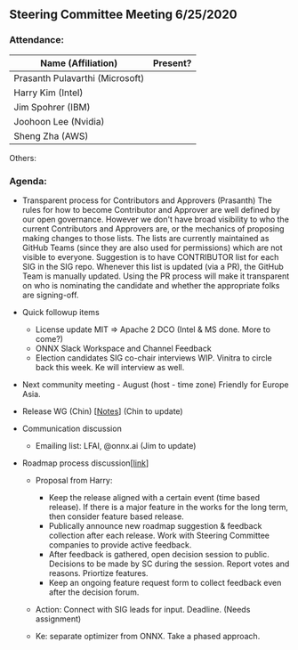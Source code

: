 ## Steering Committee Meeting 6/25/2020

### Attendance:

| Name (Affiliation) | Present? |
| ------------------------------- | --- |
| Prasanth Pulavarthi (Microsoft) |     |
| Harry Kim (Intel)               |     |
| Jim Spohrer (IBM)               |     |
| Joohoon Lee (Nvidia)            |     |
| Sheng Zha (AWS)                 |     | 

Others: 

### Agenda:

* Transparent process for Contributors and Approvers (Prasanth)
The rules for how to become Contributor and Approver are well defined by our open governance. However we don't have broad visibility to who the current Contributors and Approvers are, or the mechanics of proposing making changes to those lists. The lists are currently maintained as GitHub Teams (since they are also used for permissions) which are not visible to everyone. Suggestion is to have CONTRIBUTOR list for each SIG in the SIG repo. Whenever this list is updated (via a PR), the GitHub Team is manually updated. Using the PR process will make it transparent on who is nominating the candidate and whether the appropriate folks are signing-off.

* Quick followup items
  * License update MIT => Apache 2 DCO (Intel & MS done. More to come?)
  * ONNX Slack Workspace and Channel Feedback
  * Election candidates SIG co-chair interviews WIP. Vinitra to circle back this week. Ke will interview as well. 


* Next community meeting - August (host - time zone) Friendly for Europe Asia.

* Release WG (Chin) [[Notes](https://github.com/onnx/working-groups/blob/aff76f912436c0ba5634f5db385d5fa712b63d9a/release/meetings/001-20200603.md)] (Chin to update)
  
* Communication discussion 
  * Emailing list: LFAI, @onnx.ai (Jim to update)

* Roadmap process discussion[[link](https://docs.google.com/document/d/14-b92ALTP9K1bzQl9bRXtrqri5RfixFBCMV8SwTVxn0/edit?ts=5eb43d22)]
  * Proposal from Harry: 
    * Keep the release aligned with a certain event (time based release). If there is a major feature in the works for the long term, then consider feature based release. 
    * Publically announce new roadmap suggestion & feedback collection after each release. Work with Steering Committee companies to provide active feedback. 
    * After feedback is gathered, open decision session to public. Decisions to be made by SC during the session. Report votes and reasons. Priortize features. 
    * Keep an ongoing feature request form to collect feedback even after the decision forum. 
  
  * Action: Connect with SIG leads for input. Deadline. (Needs assignment) 
  * Ke: separate optimizer from ONNX. Take a phased approach. 
 


  
  
